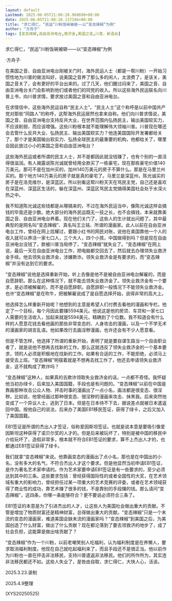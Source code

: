 ```yaml
---
layout: default
Lastmod: 2025-06-05T21:08:28.968690+00:00
date: 2025-06-05T21:08:28.137346+00:00
title: "求仁得仁，“民运”川粉饭碗被砸——以“变态辣椒”为例"
author: "方舟子"
tags: [变态辣椒,自由亚洲电台,救济金,美国之音,川普，新语丝]
---
```


求仁得仁，“民运”川粉饭碗被砸——以“变态辣椒”为例

·方舟子·

在美国之音、自由亚洲电台刚被关门时，海外民运人士（都是一帮川粉）一开始习惯性地为川普的做法叫好，说美国之音养了那么多的闲人，太浪费了，是该关，美国之音关了，会有更好的平台出来的。过了几天，他们醒过闷来了，美国之音、自由亚洲电台关门会影响到他们或者他们的同党的收入。所以这些海外民运联名向川普上书，向川普求情，要求放过美国之音和自由亚洲电台。

在求情信中，这些海外民运自称“民主人士”。“民主人士”这个称呼是以前中国共产党对那些“同路人”的称呼，这帮海外民运居然也拿来自称。他们向川普求情说，美国之音、自由亚洲电台支持反共大业，在世界范围内弘扬民主，输出美国软实力，不应该削弱，而应该增强。这些川粉根本就不能理解伟大领袖川普。川普现在哪还会去管什么反共大业、弘扬民主、输出美国软实力？他连美国国际开发署都给关了，那个才是美国输出软实力、弘扬全球民主的最重要的机构，他都给关了，哪里会因此放过小小的美国之音和自由亚洲电台？

这些海外民运或者所谓的民主人士，并不是都因此就没钱赚了，也有个别的一直活得很滋润。有人揭露说陈光诚就曾经用全款买了一栋豪宅，现在那栋豪宅价值140万美元。那可不是在加州买的，加州140万美元的房子不算什么。那是在马里兰州买的。那个地方140万美元的房子就是真的豪宅了。马里兰是深蓝州，陈光诚买的房子是在洛克维尔，是深蓝区。所以别看这帮川粉天天在骂民主党，自己还是喜欢在深蓝州、深蓝区生活的，躲在深蓝州、深蓝区骂民主党搞得美国社会处于水深火热之中。

我不知道陈光诚这些钱都是从哪搞来的，不过在海外民运当中，像陈光诚这样会搞钱的毕竟还是少数。绝大部分的海外民运既无一技之长，也不会搞钱，本来就靠美国之音、自由亚洲电台养着。现在他们关门了，这些人的生计就出问题了。其中最典型的是网名叫“变态辣椒”、真名叫王立铭、所谓的漫画家。此人以前在自由亚洲电台工作，曾经在网上炫耀过，要跟小红书的网民对账，说他在美国靠他一个人的收入就可以养活一家七口人，三个大人，四个小孩，中国做得到吗？但是现在自由亚洲电台没钱了，款被川普当局停了，“变态辣椒”就失业了。“变态辣椒”在网上说，最后一天在自由亚洲电台工作，把电脑都交回去了，然后就去办理领失业救济金手续。他去领失业救济金，涉嫌欺诈。领失业救济金是有要求的，而“变态辣椒”并没有达到它的要求。

“变态辣椒”说他是选择重新开始，听上去像是他不是被自由亚洲电台解雇的，而是自愿辞职。那么在这种情况下，就不能去领失业救济金了。领失业救济金有一个要求，是必须被解雇的，而不是自愿辞职。自愿辞职一般情况下不能领失业救济金。也许“变态辣椒”是在吹牛，把被解雇说成了是自愿选择开始，说得非常的高大上。

他选择怎么样重新开始呢？他想到的主意是希望人们付费去看他的漫画和专栏。他定了一个目标，每个月因此要赚5594美元。他说这是他的房贷、车贷和一家七口人需要的生活收入，加起来就是5594美元，精确到了个位数。我不知道会有什么样的人愿意花钱去看他画的那些非常变态的、人身攻击的漫画，以及一个不学无术的漫画家的胡言乱语。他如果改行去画淫秽漫画，也许还会有不少人愿意看。

但是不管怎样，他选择了所谓的重新开始，表明了就是要自谋生路当一个自由职业者了，就是说他不想再去找新的工作。那么这就违反了领失业救济金的一个基本要求，领的人必须是积极地在找新的工作。如果有合适的工作，不能拒绝，必须马上接受去上班。“变态辣椒”明摆着就是不想再去找工作了，他还去申请领失业救济金，这不就构成了欺诈吗？

“变态辣椒”这种人，如果真的去欺诈领取失业救济金的话，一点都不奇怪。我怀疑他当初办绿卡，后来加入美国国籍，手段也是有问题的。“变态辣椒”以前在中国是靠画那种攻击公众人物、抨击时事的漫画出了一点小名，画法都是很变态、很淫秽。比如说，他曾经画过那种很变态、很淫秽的漫画来攻击、抹黑我。后来突然他变成了一个异议人士，逃到了日本。但是在日本待不下去，据说差点就被日本遣返回中国。按他自己的说法，后来办了美国EB1移民签证，获得了绿卡，之后又加入了美国国籍。

EB1签证是所谓的杰出人才签证，俗称爱因斯坦签证。也就是说本意是要吸引像爱因斯坦这种获得了诺贝尔奖的人才的。但是后来被玩坏了，特别是被中国的移民中介给玩坏了，造假非常多，根本就不符合EB1签证的要求，算不上杰出人才的，也都通过EB1签证获得了绿卡。

我们就拿“变态辣椒”来说。他靠画变态的漫画出了点小名，那也是在中国出的小名，没有多大的名气，不符合杰出人才这个要求。但是他显然当初申请EB1签证，是作为著名艺术家申请的。作为艺术家要申请EB1签证是有一些要求的，至少必须达到其中的三条。这些要求包括：曾经获得国际性的或者全国性的大奖，在艺术领域有重大的影响力，曾经担任过某一项重大的艺术竞赛的评委，或者在艺术领域获得了商业性的成功，靠艺术赚了很多的钱，不是靠别的手段赚的钱。那么请问“变态辣椒”，这四条，你哪一条能够符合？更不要说必须符合三条了。

EB1签证的本意是为了引进杰出的人才，让这些人为美国社会做出重大的贡献。不管是增加了物质财富还是精神财富，总得做出重大的贡献。“变态辣椒”只是一个末流的变态的漫画家，难道美国会缺末流的漫画家吗？“变态辣椒”到美国之后，为美国创造了什么财富，做出了什么贡献？现在都沦落到了要去领救济的地步了，成了社会负担，这能算是做出啥贡献了？

“变态辣椒”作为一个川粉，以前老嘲笑别人吃福利，认为福利制度是在养懒人，要求取消福利制度。他现在自己就吃起福利来了，而且手段还不是很正当。他以前作为川粉也一直在抨击非法移民，支持川普遣返非法移民。他们的所作所为，其实连非法移民都还不如。这些人失业了，是咎由自取，求仁得仁，大快人心，活该。

2025.3.23.录制

2025.4.9整理

(XYS20250525)

